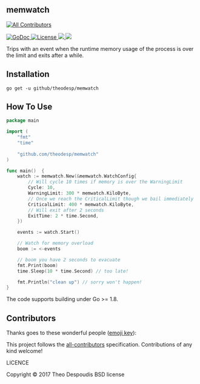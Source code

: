 memwatch
---
[![All Contributors](https://img.shields.io/badge/all_contributors-0-orange.svg?style=flat-square)](#contributors)

<a href="https://godoc.org/github.com/theodesp/memwatch">
<img src="https://godoc.org/github.com/theodesp/memwatch?status.svg" alt="GoDoc">
</a>

<a href="https://opensource.org/licenses/MIT" rel="nofollow">
<img src="https://img.shields.io/github/license/mashape/apistatus.svg" alt="License"/>
</a>

<a href="https://travis-ci.org/theodesp/memwatch" rel="nofollow">
<img src="https://travis-ci.org/theodesp/memwatch.svg?branch=master" />
</a>

<a href="https://codecov.io/gh/theodesp/memwatch">
  <img src="https://codecov.io/gh/theodesp/memwatch/branch/master/graph/badge.svg" />
</a>

Trips with an event when the runtime memory usage of the process is over the limit and exits after a while.

## Installation

```
go get -u github/theodesp/memwatch
```

## How To Use

```go
package main

import (
	"fmt"
	"time"
	
	"github.com/theodesp/memwatch"
)

func main()  {
	watch := memwatch.New(&memwatch.WatchConfig{
		// Will cycle 10 times if memory is over the WarningLimit
		Cycle: 10,
		WarningLimit: 300 * memwatch.KiloByte,
		// Once we reach the CriticalLimit though we bail immediately
		CriticalLimit: 400 * memwatch.KiloByte,
		// Will exit after 2 seconds
		ExitTime: 2 * time.Second,
	})

	events := watch.Start()

	// Watch for memory overload
	boom := <-events

	// boom you have 2 seconds to evacuate
	fmt.Print(boom)
	time.Sleep(10 * time.Second) // too late!

	fmt.Println("clean up") // sorry won't happen!
}

```

The code supports building under Go >= 1.8.

## Contributors
Thanks goes to these wonderful people ([emoji key](https://github.com/kentcdodds/all-contributors#emoji-key)):

<!-- ALL-CONTRIBUTORS-LIST:START - Do not remove or modify this section -->
<!-- prettier-ignore -->
<!-- ALL-CONTRIBUTORS-LIST:END -->

This project follows the [all-contributors](https://github.com/kentcdodds/all-contributors) specification. Contributions of any kind welcome!

LICENCE

Copyright © 2017 Theo Despoudis BSD license
